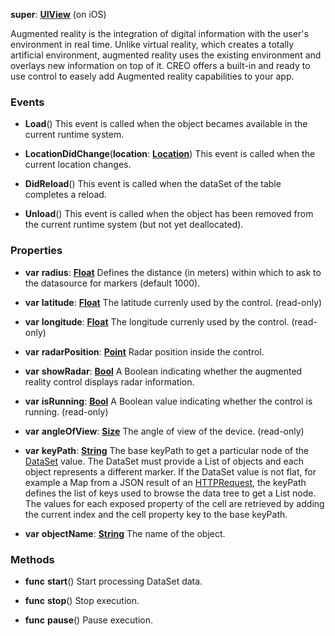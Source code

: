 **super**: **[UIView](UIView.md)** (on iOS)

Augmented reality is the integration of digital information with the user's environment in real time. Unlike virtual reality, which creates a totally artificial environment, augmented reality uses the existing environment and overlays new information on top of it. CREO offers a built-in and ready to use control to easely add Augmented reality capabilities to your app.



### Events

* **Load**()
This event is called when the object becames available in the current runtime system.

* **LocationDidChange**(**location**: **[Location](Location.md)**)
This event is called when the current location changes.

* **DidReload**()
This event is called when the dataSet of the table completes a reload.

* **Unload**()
This event is called when the object has been removed from the current runtime system (but not yet deallocated).



### Properties

* **var** **radius**: **[Float](../gravity/float.md)**
Defines the distance (in meters) within which to ask to the datasource for markers (default 1000).

* **var** **latitude**: **[Float](../gravity/float.md)**
The latitude currenly used by the control. \(read-only\)

* **var** **longitude**: **[Float](../gravity/float.md)**
The longitude currenly used by the control. \(read-only\)

* **var** **radarPosition**: **[Point](Point.md)**
Radar position inside the control.

* **var** **showRadar**: **[Bool](../gravity/bool.md)**
A Boolean indicating whether the augmented reality control displays radar information.

* **var** **isRunning**: **[Bool](../gravity/bool.md)**
A Boolean value indicating whether the control is running. \(read-only\)

* **var** **angleOfView**: **[Size](Size.md)**
The angle of view of the device. \(read-only\)

* **var** **keyPath**: **[String](../gravity/string.md)**
The base keyPath to get a particular node of the <a href="DataSet.html">DataSet</a> value. The DataSet must provide a List of objects and each object represents a different marker. If the DataSet value is not flat, for example a Map from a JSON result of an <a href="HTTPRequest.html">HTTPRequest</a>, the keyPath defines the list of keys used to browse the data tree to get a List node. The values for each exposed property of the cell are retrieved by adding the current index and the cell property key to the base keyPath.

* **var** **objectName**: **[String](../gravity/string.md)**
The name of the object.



### Methods

* **func** **start**()
Start processing DataSet data.

* **func** **stop**()
Stop execution.

* **func** **pause**()
Pause execution.





